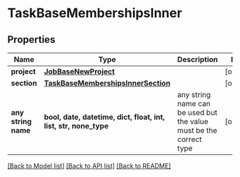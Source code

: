 # TaskBaseMembershipsInner


## Properties
Name | Type | Description | Notes
------------ | ------------- | ------------- | -------------
**project** | [**JobBaseNewProject**](JobBaseNewProject.md) |  | [optional] 
**section** | [**TaskBaseMembershipsInnerSection**](TaskBaseMembershipsInnerSection.md) |  | [optional] 
**any string name** | **bool, date, datetime, dict, float, int, list, str, none_type** | any string name can be used but the value must be the correct type | [optional]

[[Back to Model list]](../README.md#documentation-for-models) [[Back to API list]](../README.md#documentation-for-api-endpoints) [[Back to README]](../README.md)


